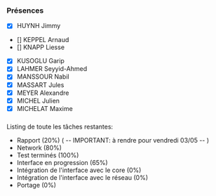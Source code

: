 ### Présences
- [x] HUYNH Jimmy
- [] KEPPEL Arnaud
- [] KNAPP Liesse
- [x] KUSOGLU Garip
- [x] LAHMER Seyyid-Ahmed
- [x] MANSSOUR Nabil
- [x] MASSART Jules
- [x] MEYER Alexandre
- [x] MICHEL Julien
- [x] MICHELAT Maxime

###
Listing de toute les tâches restantes:
- Rapport (20%) ( -- IMPORTANT: à rendre pour vendredi 03/05 -- )
- Network (80%)
- Test terminés (100%)
- Interface en progression (65%)
- Intégration de l'interface avec le core (0%)
- Intégration de l'interface avec le réseau (0%)
- Portage (0%)
